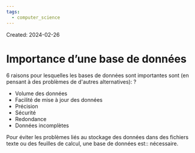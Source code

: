 ```yaml
---
tags:
  - computer_science
---
```

Created: 2024-02-26

# Importance d’une base de données

6 raisons pour lesquelles les bases de données sont importantes sont (en pensant à des problèmes de d'autres alternatives):
?
- Volume des données
- Facilité de mise à jour des données
- Précision
- Sécurité
- Redondance
- Données incomplètes

Pour éviter les problèmes liés au stockage des données dans des fichiers texte ou des feuilles de calcul, une base de données est:: nécessaire.
<!--SR:!2024-03-22,14,290-->